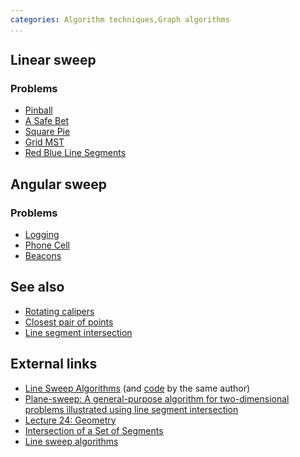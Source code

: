 ```yaml
---
categories: Algorithm techniques,Graph algorithms
...
```


## Linear sweep

### Problems
* [Pinball](https://open.kattis.com/problems/pinball)
* [A Safe Bet](https://open.kattis.com/problems/safebet)
* [Square Pie](https://open.kattis.com/problems/squarepie)
* [Grid MST](https://open.kattis.com/problems/gridmst)
* [Red Blue Line Segments](http://www.spoj.com/problems/CS345A1/)

## Angular sweep

### Problems
* [Logging](https://code.google.com/codejam/contest/4224486/dashboard#s=p2&a=2)
* [Phone Cell](http://contest.felk.cvut.cz/07cerc/solved/c/)
* [Beacons](https://open.kattis.com/problems/beacons)

## See also
* [Rotating calipers]()
* [Closest pair of points]()
* [Line segment intersection]()

## External links
* [Line Sweep Algorithms](https://www.topcoder.com/community/data-science/data-science-tutorials/line-sweep-algorithms/) (and [code](https://apps.topcoder.com/forums/?module=Thread&threadID=684537&start=0) by the same author)
* [Plane-sweep: A general-purpose algorithm for two-dimensional problems illustrated using line segment intersection](http://www.jn.inf.ethz.ch/education/script/P6_C25.pdf)
* [Lecture 24: Geometry](http://courses.csail.mit.edu/6.006/spring11/lectures/lec24.pdf)
* [Intersection of a Set of Segments](http://geomalgorithms.com/a09-_intersect-3.html)
* [Line sweep algorithms](https://apps.topcoder.com/forums/?module=Thread&threadID=684537&start=0)
